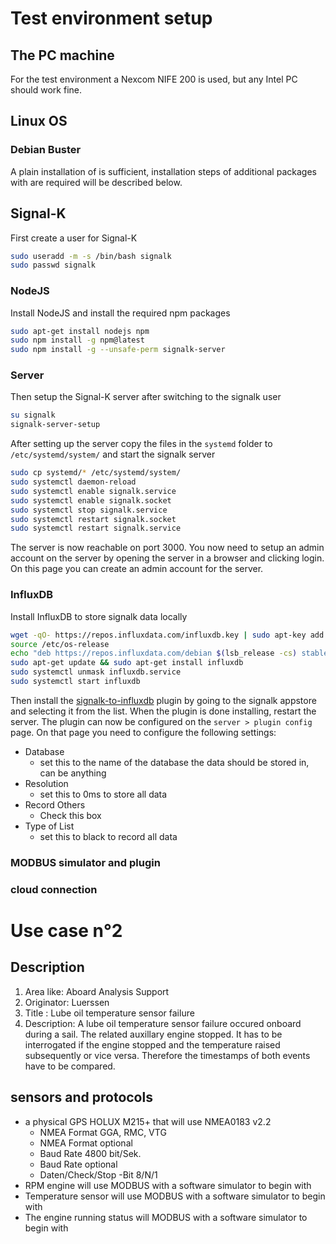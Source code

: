 # Test environment setup
## The PC machine
For the test environment a Nexcom NIFE 200 is used, but any Intel PC should work fine.
## Linux OS
### Debian Buster
A plain installation of is sufficient, installation steps of additional packages with are required will be described below.
## Signal-K
First create a user for Signal-K
```bash
sudo useradd -m -s /bin/bash signalk
sudo passwd signalk
```
### NodeJS
Install NodeJS and install the required npm packages
```bash
sudo apt-get install nodejs npm
sudo npm install -g npm@latest
sudo npm install -g --unsafe-perm signalk-server
```
### Server
Then setup the Signal-K server after switching to the signalk user
```bash
su signalk 
signalk-server-setup
```
After setting up the server copy the files in the `systemd` folder to `/etc/systemd/system/` and start the signalk server
```bash
sudo cp systemd/* /etc/systemd/system/
sudo systemctl daemon-reload
sudo systemctl enable signalk.service
sudo systemctl enable signalk.socket
sudo systemctl stop signalk.service
sudo systemctl restart signalk.socket
sudo systemctl restart signalk.service
```

The server is now reachable on port 3000. You now need to setup an admin account on the server by opening the server in a browser and clicking login. On this page you can create an admin account for the server.

### InfluxDB
Install InfluxDB to store signalk data locally
```bash
wget -qO- https://repos.influxdata.com/influxdb.key | sudo apt-key add -
source /etc/os-release
echo "deb https://repos.influxdata.com/debian $(lsb_release -cs) stable" | sudo tee /etc/apt/sources.list.d/influxdb.list
sudo apt-get update && sudo apt-get install influxdb
sudo systemctl unmask influxdb.service
sudo systemctl start influxdb
```

Then install the [signalk-to-influxdb](https://github.com/tkurki/signalk-to-influxdb) plugin by going to the signalk appstore and selecting it from the list. When the plugin is done installing, restart the server. The plugin can now be configured on the `server > plugin config` page. On that page you need to configure the following settings:

- Database
    + set this to the name of the database the data should be stored in, can be anything
- Resolution
    + set this to 0ms to store all data
- Record Others
    + Check this box
- Type of List 
    + set this to black to record all data 

### MODBUS simulator and plugin

### cloud connection

# Use case n°2
## Description
1. Area like: Aboard Analysis Support
2. Originator: Luerssen
3. Title : Lube oil temperature sensor failure
4. Description: A lube oil temperature sensor failure occured onboard during a sail.
                The related auxillary engine stopped. It has to be interrogated if 
                the engine stopped and the temperature raised subsequently or vice versa.
                Therefore the timestamps of both events have to be compared.
## sensors and protocols
- a physical GPS HOLUX M215+ that will use NMEA0183 v2.2
  - NMEA Format GGA, RMC, VTG
  - NMEA Format optional    
  - Baud Rate   4800 bit/Sek.
  - Baud Rate   optional    
  - Daten/Check/Stop -Bit    8/N/1
- RPM engine will use MODBUS with a software simulator to begin with
- Temperature sensor will use MODBUS with a software simulator to begin with
- The engine running status will MODBUS with a software simulator to begin with


